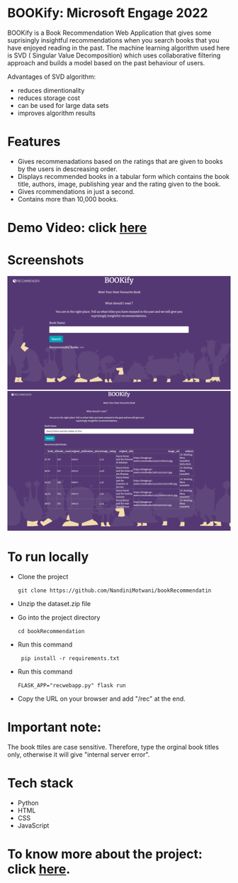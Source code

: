 # BOOKify: Microsoft Engage 2022
 BOOKify is a Book Recommendation Web Application that gives some suprisingly insightful recommendations when you search books that you have enjoyed reading in the past.
 The machine learning algorithm used here is SVD ( Singular Value Decomposition) which uses collaborative filtering approach and  builds a model based on the past behaviour of users. 

 Advantages of SVD algorithm:
 * reduces dimentionality
 * reduces storage cost
 * can be used for large data sets
 * improves algorithm results

# Features
* Gives recommenadations based on the ratings that are given to books by the users in descreasing order.
* Displays recommended books in a tabular form which contains the book title, authors, image, publishing year and the rating given to the book.
* Gives rcommendations in just a second.
* Contains more than 10,000 books. 

# Demo Video: click [here](https://drive.google.com/file/d/1r5R92ceN8z9z_nnX6MKROBEbA3Cjcohg/view?usp=sharing)

# Screenshots
![website ss](image1.png)
![recommendations ss](image2.png)


# To run locally
* Clone the project

  ```
  git clone https://github.com/NandiniMotwani/bookRecommendatin
  ```

* Unzip the dataset.zip file  

* Go into the project directory
  
  ```
  cd bookRecommendation
  ```

* Run this command

  ```
   pip install -r requirements.txt
   ```

* Run this command

  ```
  FLASK_APP="recwebapp.py" flask run
  ```

* Copy the URL on your browser and add "/rec" at the end.

# Important note:
The book ttiles are case sensitive. Therefore, type the orginal book titles only, otherwise it will give "internal server error".

# Tech stack 
* Python
* HTML
* CSS
* JavaScript

# To know more about the project: click [here](https://drive.google.com/file/d/1npU4E2D65NfyzyZbaAt8WBVASwtnh1Xs/view?usp=sharing).


